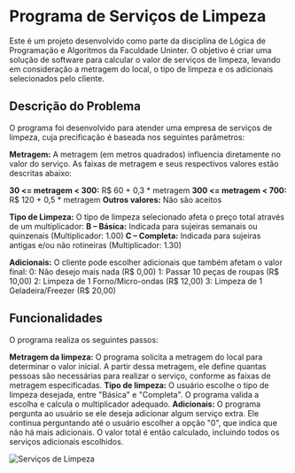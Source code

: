 # Programa de Serviços de Limpeza 
Este é um projeto desenvolvido como parte da disciplina de Lógica de Programação e Algoritmos da Faculdade Uninter. O objetivo é criar uma solução de software para calcular o valor de serviços de limpeza, levando em consideração a metragem do local, o tipo de limpeza e os adicionais selecionados pelo cliente.

## Descrição do Problema
O programa foi desenvolvido para atender uma empresa de serviços de limpeza, cuja precificação é baseada nos seguintes parâmetros:

**Metragem:** A metragem (em metros quadrados) influencia diretamente no valor do serviço. As faixas de metragem e seus respectivos valores estão descritas abaixo:

**30 <= metragem < 300:** R$ 60 + 0,3 * metragem
**300 <= metragem < 700:** R$ 120 + 0,5 * metragem
**Outros valores:** Não são aceitos

**Tipo de Limpeza:** O tipo de limpeza selecionado afeta o preço total através de um multiplicador:
**B – Básica:** Indicada para sujeiras semanais ou quinzenais (Multiplicador: 1.00)
**C – Completa:** Indicada para sujeiras antigas e/ou não rotineiras (Multiplicador: 1.30)


**Adicionais:** O cliente pode escolher adicionais que também afetam o valor final:
0: Não desejo mais nada (R$ 0,00)
1: Passar 10 peças de roupas (R$ 10,00)
2: Limpeza de 1 Forno/Micro-ondas (R$ 12,00)
3: Limpeza de 1 Geladeira/Freezer (R$ 20,00)

## Funcionalidades
O programa realiza os seguintes passos:

**Metragem da limpeza:** O programa solicita a metragem do local para determinar o valor inicial. A partir dessa metragem, ele define quantas pessoas são necessárias para realizar o serviço, conforme as faixas de metragem especificadas.
**Tipo de limpeza:** O usuário escolhe o tipo de limpeza desejada, entre "Básica" e "Completa". O programa valida a escolha e calcula o multiplicador adequado.
**Adicionais:** O programa pergunta ao usuário se ele deseja adicionar algum serviço extra. Ele continua perguntando até o usuário escolher a opção "0", que indica que não há mais adicionais. O valor total é então calculado, incluindo todos os serviços adicionais escolhidos.

![Serviços de Limpeza](Imagem/Serviços%20de%20Limpeza.png)






